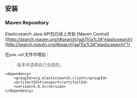 ## 安装

### Maven Repository

Elasticsearch Java API包已经上传到 \[Maven Central\]\([http://search.maven.org/\#search\|ga\|1\|a%3A"elasticsearch](http://search.maven.org/#search|ga|1|a%3A"elasticsearch)"\)

在`pom.xml`文件中增加：

> 版本号选择自己合适的。

```
<dependency>
    <groupId>org.elasticsearch.client</groupId>
    <artifactId>transport</artifactId>
    <version>5.6.3</version>
</dependency>
```



